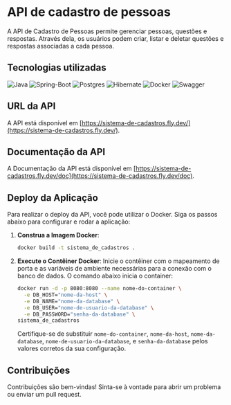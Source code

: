 # API de cadastro de pessoas

A API de Cadastro de Pessoas permite gerenciar pessoas, questões e respostas. Através dela, os usuários podem criar, listar e deletar questões e respostas associadas a cada pessoa.

## Tecnologias utilizadas

![Java](https://img.shields.io/badge/java-%23ED8B00.svg?style=for-the-badge&logo=openjdk&logoColor=white)
![Spring-Boot](https://img.shields.io/badge/Spring_Boot-6DB33F?style=for-the-badge&logo=spring-boot&logoColor=white)
![Postgres](https://img.shields.io/badge/PostgreSQL-316192?style=for-the-badge&logo=postgresql&logoColor=white)
![Hibernate](https://img.shields.io/badge/Hibernate-59666C?style=for-the-badge&logo=Hibernate&logoColor=white)
![Docker](https://img.shields.io/badge/docker-%230db7ed.svg?style=for-the-badge&logo=docker&logoColor=white)
![Swagger](https://img.shields.io/badge/-Swagger-%23Clojure?style=for-the-badge&logo=swagger&logoColor=white)

## URL da API
A API está disponível em [https://sistema-de-cadastros.fly.dev/](https://sistema-de-cadastros.fly.dev/).

## Documentação da API
A Documentação da API está disponível em [https://sistema-de-cadastros.fly.dev/doc](https://sistema-de-cadastros.fly.dev/doc).

## Deploy da Aplicação

Para realizar o deploy da API, você pode utilizar o Docker. Siga os passos abaixo para configurar e rodar a aplicação:

1. **Construa a Imagem Docker**:
   ```bash
   docker build -t sistema_de_cadastros .
   ```

2. **Execute o Contêiner Docker**:
   Inicie o contêiner com o mapeamento de porta e as variáveis de ambiente necessárias para a conexão com o banco de dados. O comando abaixo inicia o container:

   ```bash
   docker run -d -p 8080:8080 --name nome-do-container \
     -e DB_HOST="nome-da-host" \
     -e DB_NAME="nome-da-database" \
     -e DB_USER="nome-de-usuario-da-database" \
     -e DB_PASSWORD="senha-da-database" \
   sistema_de_cadastros

   ```
   Certifique-se de substituir `nome-do-container`, `nome-da-host`, `nome-da-database`, `nome-de-usuario-da-database`, e `senha-da-database` pelos valores corretos da sua configuração.

## Contribuições

Contribuições são bem-vindas! Sinta-se à vontade para abrir um problema ou enviar um pull request.
